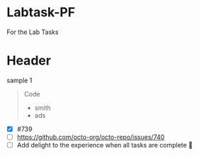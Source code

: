 # Labtask-PF
For the Lab Tasks

# Header
sample 1 


> Code
> * smith
> * ads

 - [x] #739
 - [ ] https://github.com/octo-org/octo-repo/issues/740
 - [ ] Add delight to the experience when all tasks are
complete :tada:
